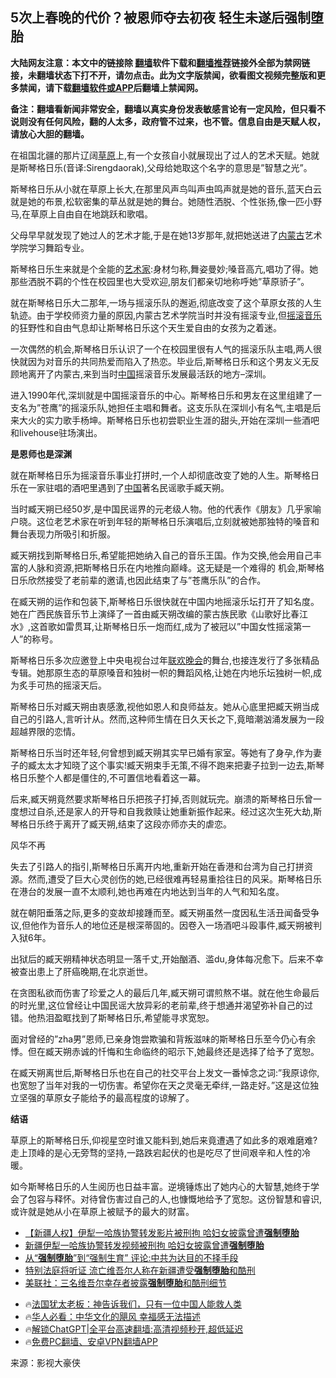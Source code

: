  <!-- 面包屑导航 --> <h2>5次上春晚的代价？被恩师夺去初夜 轻生未遂后强制堕胎</h2> <p class="notice"><b>大陆网友注意：本文中的链接除 <a href="https://github.com/bannedbook/fanqiang" >翻墙</a>软件下载和<a href="https://github.com/killgcd/justmysocks/blob/master/README.md">翻墙推荐</a>链接外全部为禁网链接，未翻墙状态下打不开，请勿点击。此为文字版禁闻，欲看图文视频完整版和更多禁闻，请下载<a href="https://github.com/bannedbook/fanqiang">翻墙软件或APP</a>后翻墙上禁闻网。</p><p>备注：翻墙看新闻非常安全，翻墙以真实身份发表敏感言论有一定风险，但只看不说则没有任何风险，翻的人太多，政府管不过来，也不管。信息自由是天赋人权，请放心大胆的翻墙。</b></p>  <div class="entry"> <p>在祖国北疆的那片辽阔<a href="https://www.bannedbook.org/bnews/tag/%E8%8D%89%E5%8E%9F/" class="st_tag internal_tag" rel="tag" title="标签 草原 下的日志">草原</a>上,有一个女孩自小就展现出了过人的艺术天赋。她就是斯琴格日乐(音译:Sirengdaorak),父母给她取这个名字的意思是&#8221;智慧之光&#8221;。</p> <p>斯琴格日乐从小就在草原上长大,在那里风声鸟叫声虫鸣声就是她的音乐,蓝天白云就是她的布景,松软密集的草丛就是她的舞台。她随性洒脱、个性张扬,像一匹小野马,在草原上自由自在地跳跃和歌唱。</p> <p>父母早早就发现了她过人的艺术才能,于是在她13岁那年,就把她送进了<a href="https://www.bannedbook.org/bnews/tag/%e5%86%85%e8%92%99%e5%8f%a4/" class="st_tag internal_tag" rel="tag" title="标签 内蒙古 下的日志">内蒙古</a>艺术学院学习舞蹈专业。</p> <p>斯琴格日乐生来就是个全能的<a href="https://www.bannedbook.org/bnews/tag/%E8%89%BA%E6%9C%AF%E5%AE%B6/" class="st_tag internal_tag" rel="tag" title="标签 艺术家 下的日志">艺术家</a>:身材匀称,舞姿曼妙;嗓音高亢,唱功了得。她那些洒脱不羁的个性在校园里也大受欢迎,朋友们都亲切地称呼她&#8221;草原骄子&#8221;。</p> <p>就在斯琴格日乐大二那年,一场与摇滚乐队的邂逅,彻底改变了这个草原女孩的人生轨迹。由于学校师资力量的原因,内蒙古艺术学院当时并没有摇滚专业,但<a href="https://www.bannedbook.org/bnews/tag/%E6%91%87%E6%BB%9A%E9%9F%B3%E4%B9%90/" class="st_tag internal_tag" rel="tag" title="标签 摇滚音乐 下的日志">摇滚音乐</a>的狂野性和自由气息却让斯琴格日乐这个天生爱自由的女孩为之着迷。</p> <p>一次偶然的机会,斯琴格日乐认识了一个在校园里很有人气的摇滚乐队主唱,两人很快就因为对音乐的共同热爱而陷入了热恋。毕业后,斯琴格日乐和这个男友义无反顾地离开了内蒙古,来到当时<a href="https://www.bannedbook.org/bnews/tag/%E4%B8%AD%E5%9B%BD/" class="st_tag internal_tag" rel="tag" title="标签 中国 下的日志">中国</a>摇滚音乐发展最活跃的地方&#8211;深圳。</p>  <p>进入1990年代,深圳就是中国摇滚音乐的中心。斯琴格日乐和男友在这里组建了一支名为&#8221;苍鹰&#8221;的摇滚乐队,她担任主唱和舞者。这支乐队在深圳小有名气,主唱是后来大火的实力歌手杨坤。斯琴格日乐也初尝职业生涯的甜头,开始在深圳一些酒吧和livehouse驻场演出。</p> <p><strong>是恩师也是深渊</strong></p> <p>就在斯琴格日乐为摇滚音乐事业打拼时,一个人却彻底改变了她的人生。斯琴格日乐在一家驻唱的酒吧里遇到了<span class='wp_keywordlink_affiliate'><a href="https://www.bannedbook.org/" title="中国" target="_blank">中国</a></span>著名民谣歌手臧天朔。</p> <p>当时臧天朔已经50岁,是中国民谣界的元老级人物。他的代表作《朋友》几乎家喻户晓。这位老艺术家在听到年轻的斯琴格日乐演唱后,立刻就被她那独特的嗓音和舞台表现力所吸引和折服。</p> <p>臧天朔找到斯琴格日乐,希望能把她纳入自己的音乐王国。作为交换,他会用自己丰富的人脉和资源,把斯琴格日乐在内地推向巅峰。这无疑是一个难得的 机会,斯琴格日乐欣然接受了老前辈的邀请,也因此结束了与&#8221;苍鹰乐队&#8221;的合作。</p> <p>在臧天朔的运作和包装下,斯琴格日乐很快就在中国内地摇滚乐坛打开了知名度。她在广西民族音乐节上演绎了一首由臧天朔改编的蒙古族民歌《山歌好比春江水》,这首歌如雷贯耳,让斯琴格日乐一炮而红,成为了被冠以&#8221;中国女性摇滚第一人&#8221;的称号。</p>  <p>斯琴格日乐多次应邀登上中央电视台过年<a href="https://www.bannedbook.org/bnews/tag/%e8%81%94%e6%ac%a2%e6%99%9a%e4%bc%9a/" class="st_tag internal_tag" rel="tag" title="标签 联欢晚会 下的日志">联欢晚会</a>的舞台,也接连发行了多张精品专辑。她那原生态的草原嗓音和独树一帜的舞蹈风格,让她在内地乐坛独树一帜,成为炙手可热的摇滚天后。</p> <p>斯琴格日乐对臧天朔由衷感激,视他如恩人和良师益友。她从心底里把臧天朔当成自己的引路人,言听计从。然而,这种师生情在日久天长之下,竟暗潮汹涌发展为一段超越界限的恋情。</p> <p>斯琴格日乐当时还年轻,何曾想到臧天朔其实早已婚有家室。等她有了身孕,作为妻子的臧太太才知晓了这个事实!臧天朔束手无策,不得不跑来把妻子拉到一边去,斯琴格日乐整个人都是僵住的,不可置信地看着这一幕。</p> <p>后来,臧天朔竟然要求斯琴格日乐把孩子打掉,否则就玩完。崩溃的斯琴格日乐曾一度想过自杀,还是家人的开导和自我救赎让她重新振作起来。经过这次生死大劫,斯琴格日乐终于离开了臧天朔,结束了这段亦师亦夫的虐恋。</p> <p>风华不再</p> <p>失去了引路人的指引,斯琴格日乐离开内地,重新开始在香港和台湾为自己打拼资源。然而,遭受了巨大心灵创伤的她,已经很难再轻易重拾往日的风采。斯琴格日乐在港台的发展一直不太顺利,她也再难在内地达到当年的人气和知名度。</p>  <p>就在朝阳垂落之际,更多的变故却接踵而至。臧天朔虽然一度因私生活丑闻备受争议,但他作为音乐人的地位还是根深蒂固的。因卷入一场酒吧斗殴事件,臧天朔被判入狱6年。</p> <p>出狱后的臧天朔精神状态明显一落千丈,开始酗酒、滥du,身体每况愈下。后来不幸被查出患上了肝癌晚期,在北京逝世。</p> <p>在贪图私欲而伤害了珍爱之人的最后几年,臧天朔可谓煎熬不堪。就在他生命最后的时光里,这位曾经让中国民谣大放异彩的老前辈,终于想通并渴望弥补自己的过错。他热泪盈眶找到了斯琴格日乐,希望能寻求宽恕。</p> <p>面对曾经的&#8221;zha男&#8221;恩师,已亲身饱尝欺骗和背叛滋味的斯琴格日乐至今仍心有余悸。但在臧天朔赤诚的忏悔和生命临终的昭示下,她最终还是选择了给予了宽恕。</p> <p>在臧天朔离世后,斯琴格日乐也在自己的社交平台上发文一番悼念之词:&#8221;我原谅你,也宽恕了当年对我的一切伤害。希望你在天之灵毫无牵绊,一路走好。&#8221;这是这位独立坚强的草原女子能给予的最高程度的谅解了。</p> <p><strong>结语</strong></p>  <p>草原上的斯琴格日乐,仰视星空时谁又能料到,她后来竟遭遇了如此多的艰难磨难?走上顶峰的是心无旁骛的坚持,一路跌宕起伏的也是吃尽了世间艰辛和人性的冷暖。</p> <p>如今斯琴格日乐的人生阅历也日益丰富。逆境锤炼出了她内心的大智慧,她终于学会了包容与释怀。对待曾伤害过自己的人,也慷慨地给予了宽恕。这份智慧和睿识,或许就是她从小在草原上被赋予的最大的财富。</p> <!--<div id="taboola-mid-1"></div>--><ul class='op-related-articles' title='相关阅读'> <li><a href='https://www.bannedbook.org/bnews/headline/20220719/1760326.html' target='_blank'>【新疆人权】伊犁一哈族协警转发影片被刑拘 哈妇女披露曾遭<b>强制堕胎</b></a></li> <li><a href='https://www.bannedbook.org/bnews/ssgc/20220719/1760213.html' target='_blank'>新疆伊犁一哈族协警转发视频被刑拘 哈妇女披露曾遭<b>强制堕胎</b></a></li> <li><a href='https://www.bannedbook.org/bnews/headline/20211005/1633580.html' target='_blank'>从“<b>强制堕胎</b>”到“强制生育” 评论:中共为达目的不择手段</a></li> <li><a href='https://www.bannedbook.org/bnews/renquan/20210604/1559763.html' target='_blank'>特别法庭将听证 流亡维吾尔人称在新疆遭受<b>强制堕胎</b>和酷刑</a></li> <li><a href='https://www.bannedbook.org/bnews/ssgc/20210604/1559641.html' target='_blank'>美联社：三名维吾尔幸存者披露<b>强制堕胎</b>和酷刑细节</a></li> </ul> <ul class="texttj"> <li>🔥<a href="https://www.bannedbook.org/bnews/ssgc/20230219/1850782.html" target="_blank">法国犹太老板：神告诉我们，只有一位中国人能救人类</a></li> <li>🔥<a href="https://www.bannedbook.org/bnews/comments/20220220/1694796.html" target="_blank">华人必看：中华文化的飓风 幸福感无法描述</a></li> <li>🔥<a href="https://github.com/bannedbook/fanqiang/wiki/V2ray%E6%9C%BA%E5%9C%BA" target="_blank">解锁ChatGPT|全平台高速翻墙:高清视频秒开,超低延迟</a></li> <li>🔥<a href="https://github.com/bannedbook/fanqiang/wiki/%E7%A6%81%E9%97%BB%E7%BD%91%E5%AE%89%E5%8D%93%E7%BF%BB%E5%A2%99%E6%96%B0%E9%97%BBAPP" target="_blank">免费PC翻墙、安卓VPN翻墙APP</a></li> </ul><p class="src-info">来源：影视大豪侠 </p><a name='sharetosocial'></a> <div style="margin-bottom:5px;padding-bottom:5px;clear:both"> <div id="archive-pix-1" class="banner-ads"> <!-- AuctionX Display platform tag START --> <div id="27602x728x90x621x_ADSLOT1" clicktrack="%%CLICK_URL_ESC%%"></div>  <!-- AuctionX Display platform tag END --> </div> <div id="archive-pix-2" class="banner-ads"> <!-- AuctionX Display platform tag START --> <div id="27556x300x250x621x_ADSLOT1" clicktrack="%%CLICK_URL_ESC%%" style="margin:0 auto;text-align:center"></div>  <!-- AuctionX Display platform tag END --> </div> </div>  <div id="archive-pix-1" class="banner-ads"> <!-- AuctionX Display platform tag START --> <div id="27603x728x90x621x_ADSLOT1" clicktrack="%%CLICK_URL_ESC%%"></div>  <!-- AuctionX Display platform tag END --> </div> </div><!--END ENTRY--> 